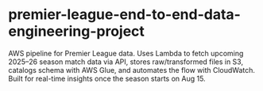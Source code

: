 # premier-league-end-to-end-data-engineering-project
AWS pipeline for Premier League data. Uses Lambda to fetch upcoming 2025–26 season match data via API, stores raw/transformed files in S3, catalogs schema with AWS Glue, and automates the flow with CloudWatch. Built for real-time insights once the season starts on Aug 15.
